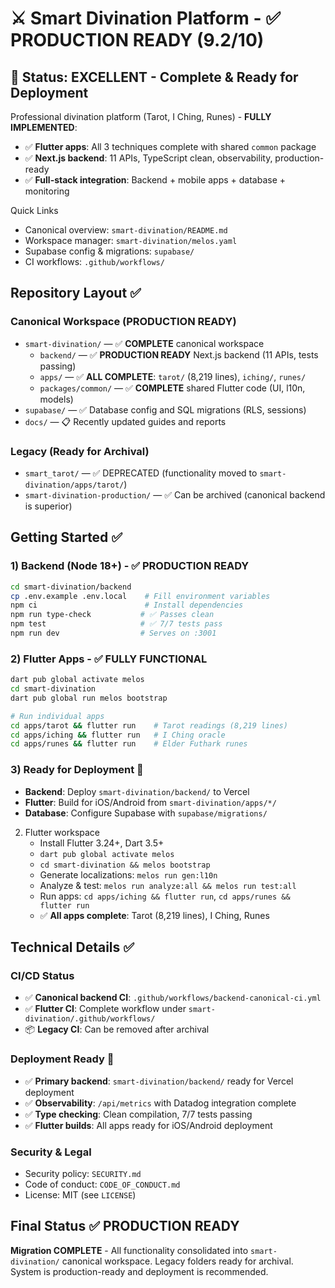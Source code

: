 # ⚔️ Smart Divination Platform - ✅ PRODUCTION READY (9.2/10)

## 🚀 Status: EXCELLENT - Complete & Ready for Deployment

Professional divination platform (Tarot, I Ching, Runes) - **FULLY IMPLEMENTED**:
- ✅ **Flutter apps**: All 3 techniques complete with shared `common` package
- ✅ **Next.js backend**: 11 APIs, TypeScript clean, observability, production-ready
- ✅ **Full-stack integration**: Backend + mobile apps + database + monitoring

Quick Links
- Canonical overview: `smart-divination/README.md`
- Workspace manager: `smart-divination/melos.yaml`
- Supabase config & migrations: `supabase/`
- CI workflows: `.github/workflows/`

## Repository Layout ✅

### Canonical Workspace (PRODUCTION READY)
- `smart-divination/` — ✅ **COMPLETE** canonical workspace
  - `backend/` — ✅ **PRODUCTION READY** Next.js backend (11 APIs, tests passing)
  - `apps/` — ✅ **ALL COMPLETE**: `tarot/` (8,219 lines), `iching/`, `runes/`
  - `packages/common/` — ✅ **COMPLETE** shared Flutter code (UI, l10n, models)
- `supabase/` — ✅ Database config and SQL migrations (RLS, sessions)
- `docs/` — 📋 Recently updated guides and reports

### Legacy (Ready for Archival)
- `smart_tarot/` — ✅ DEPRECATED (functionality moved to `smart-divination/apps/tarot/`)
- `smart-divination-production/` — ✅ Can be archived (canonical backend is superior)

## Getting Started ✅

### 1) Backend (Node 18+) - ✅ PRODUCTION READY
```bash
cd smart-divination/backend
cp .env.example .env.local    # Fill environment variables
npm ci                        # Install dependencies
npm run type-check           # ✅ Passes clean
npm test                     # ✅ 7/7 tests pass
npm run dev                  # Serves on :3001
```

### 2) Flutter Apps - ✅ FULLY FUNCTIONAL
```bash
dart pub global activate melos
cd smart-divination
dart pub global run melos bootstrap

# Run individual apps
cd apps/tarot && flutter run    # Tarot readings (8,219 lines)
cd apps/iching && flutter run   # I Ching oracle
cd apps/runes && flutter run    # Elder Futhark runes
```

### 3) Ready for Deployment 🚀
- **Backend**: Deploy `smart-divination/backend/` to Vercel
- **Flutter**: Build for iOS/Android from `smart-divination/apps/*/`
- **Database**: Configure Supabase with `supabase/migrations/`

2) Flutter workspace
   - Install Flutter 3.24+, Dart 3.5+
   - `dart pub global activate melos`
   - `cd smart-divination && melos bootstrap`
   - Generate localizations: `melos run gen:l10n`
   - Analyze & test: `melos run analyze:all && melos run test:all`
   - Run apps: `cd apps/iching && flutter run`, `cd apps/runes && flutter run`
   - ✅ **All apps complete**: Tarot (8,219 lines), I Ching, Runes

## Technical Details ✅

### CI/CD Status
- ✅ **Canonical backend CI**: `.github/workflows/backend-canonical-ci.yml`
- ✅ **Flutter CI**: Complete workflow under `smart-divination/.github/workflows/`
- 📦 **Legacy CI**: Can be removed after archival

### Deployment Ready 🚀
- ✅ **Primary backend**: `smart-divination/backend/` ready for Vercel deployment
- ✅ **Observability**: `/api/metrics` with Datadog integration complete
- ✅ **Type checking**: Clean compilation, 7/7 tests passing
- ✅ **Flutter builds**: All apps ready for iOS/Android deployment

### Security & Legal
- Security policy: `SECURITY.md`
- Code of conduct: `CODE_OF_CONDUCT.md`
- License: MIT (see `LICENSE`)

## Final Status ✅ PRODUCTION READY

**Migration COMPLETE** - All functionality consolidated into `smart-divination/` canonical workspace. Legacy folders ready for archival. System is production-ready and deployment is recommended.

